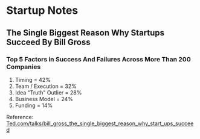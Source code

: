 # Startup Notes

## The Single Biggest Reason Why Startups Succeed By Bill Gross

### Top 5 Factors in Success And Failures Across More Than 200 Companies

1. Timing = 42%
2. Team / Execution = 32%
3. Idea "Truth" Outlier = 28%
4. Business Model = 24%
5. Funding = 14%

Reference: [Ted.com/talks/bill_gross_the_single_biggest_reason_why_start_ups_succeed](https://www.ted.com/talks/bill_gross_the_single_biggest_reason_why_start_ups_succeed)
